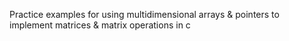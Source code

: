 Practice examples for using multidimensional arrays & pointers to implement matrices & matrix operations in c

